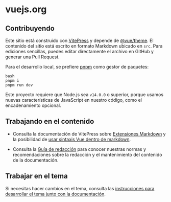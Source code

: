 # vuejs.org

## Contribuyendo

Este sitio está construido con [VitePress](https://github.com/vuejs/vitepress) y depende de [@vue/theme](https://github.com/vuejs/vue-theme). El contenido del sitio está escrito en formato Markdown ubicado en `src`. Para ediciones sencillas, puedes editar directamente el archivo en GitHub y generar una Pull Request.

Para el desarrollo local, se prefiere [pnpm](https://pnpm.io/) como gestor de paquetes:

```
bash
pnpm i
pnpm run dev
```

Este proyecto requiere que Node.js sea `v14.0.0` o superior, porque usamos nuevas características de JavaScript en nuestro código, como el encadenamiento opcional.


## Trabajando en el contenido

- Consulta la documentación de VitePress sobre [Extensiones Markdown](https://vitepress.vuejs.org/guide/markdown) y la posibilidad de [usar sintaxis Vue dentro de markdown](https://vitepress.vuejs.org/guide/using-vue).

- Consulta la [Guía de redacción](https://github.com/vuejs/docs/blob/main/.github/contributing/writing-guide.md) para conocer nuestras normas y recomendaciones sobre la redacción y el mantenimiento del contenido de la documentación.

## Trabajar en el tema

Si necesitas hacer cambios en el tema, consulta las [instrucciones para desarrollar el tema junto con la documentación](https://github.com/vuejs/vue-theme#developing-with-real-content).
